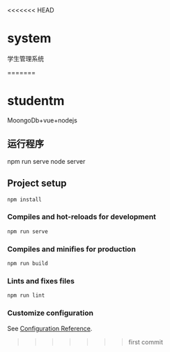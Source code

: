 <<<<<<< HEAD
# system
学生管理系统

=======
# studentm
MoongoDb+vue+nodejs
## 运行程序
npm run serve
node server
## Project setup
```
npm install
```

### Compiles and hot-reloads for development
```
npm run serve
```

### Compiles and minifies for production
```
npm run build
```

### Lints and fixes files
```
npm run lint
```

### Customize configuration
See [Configuration Reference](https://cli.vuejs.org/config/).
>>>>>>> first commit
